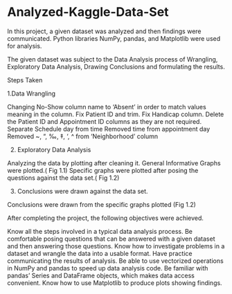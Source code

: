 # Analyzed-Kaggle-Data-Set
In this project, a given  dataset was analyzed and then findings were communicated. Python libraries NumPy, pandas, and Matplotlib were used for analysis.

The given dataset was subject to the Data Analysis process of Wrangling, Exploratory Data Analysis, Drawing Conclusions and formulating the results.

Steps Taken

1.Data Wrangling

 Changing No-Show column name to ‘Absent’ in order to match values meaning in the column.
 Fix Patient ID and trim.
Fix Handicap column.
Delete the Patient ID and Appointment ID columns as they are not required.
Separate Schedule day from time
Removed time from appointment day
 Removed ~, “, ‰, ‡, ‘, ^ from ‘Neighborhood’ column
 
2. Exploratory Data Analysis

Analyzing the data by plotting after cleaning it.
General Informative Graphs were plotted.( Fig 1.1)
Specific graphs were plotted after posing the questions against the data set.( Fig 1.2)

3. Conclusions were drawn against the data set.

Conclusions were drawn from the specific graphs plotted (Fig 1.2)
 

After completing the project, the following objectives were achieved.

Know all the steps involved in a typical data analysis process.
Be comfortable posing questions that can be answered with a given dataset and then answering those questions.
Know how to investigate problems in a dataset and wrangle the data into a usable format.
Have practice communicating the results of  analysis.
Be able to use vectorized operations in NumPy and pandas to speed up  data analysis code.
Be familiar with pandas’ Series and DataFrame objects, which makes data access convenient.
Know how to use Matplotlib to produce plots showing  findings.

